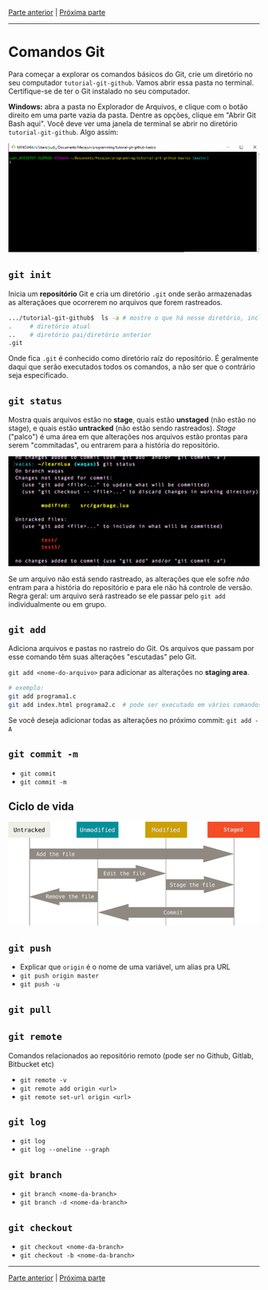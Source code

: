 [Parte anterior](/conteudo/parte-1.md) | [Próxima parte](/conteudo/parte-3.md)

---

# Comandos Git
Para começar a explorar os comandos básicos do Git, crie um diretório no seu computador `tutorial-git-github`. Vamos abrir essa pasta no terminal. Certifique-se 
de ter o Git instalado no seu computador.

**Windows:** abra a pasta no Explorador de Arquivos, e clique com o botão direito 
em uma parte vazia da pasta. Dentre as opções, clique em "Abrir Git Bash aqui". Você deve ver uma janela de terminal se abrir no diretório `tutorial-git-github`. Algo assim:

<img src="../.github/parte-2/git-bash.png" width="600">


## `git init`
Inicia um **repositório** Git e cria um diretório `.git` onde serão armazenadas as alteraçãoes que ocorrerem no arquivos que forem rastreados.

```sh
.../tutorial-git-github$  ls -a # mostre o que há nesse diretório, incluindo arquivos e pastas escondidas (-a)
.     # diretório atual
..    # diretório pai/diretório anterior
.git
```

Onde fica `.git` é conhecido como diretório raíz do repositório. É geralmente daqui que serão executados todos os comandos, a não ser que o contrário seja especificado.

## `git status`
Mostra quais arquivos estão no **stage**, 
quais estão **unstaged** (não estão no stage),
e quais estão **untracked** (não estão sendo rastreados).
_Stage_ ("palco") é uma área em que alterações nos arquivos estão prontas para serem "commitadas", ou entrarem para a história do repositório.

<img src="../.github/parte-2/git-status.png" width="600">

Se um arquivo não está sendo rastreado, as alterações que ele sofre _não_ entram para a história do repositório e para ele não há controle de versão. Regra geral: um arquivo será rastreado se ele passar pelo `git add` individualmente ou em grupo.



## `git add`
Adiciona arquivos e pastas no rastreio do Git. Os arquivos que passam por esse comando têm suas alterações "escutadas" pelo Git.

`git add <nome-do-arquivo>` para adicionar as alterações no **staging area**.
```sh
# exemplo:
git add programa1.c             
git add index.html programa2.c  # pode ser executado em vários comandos
```

Se você deseja adicionar todas as alterações no próximo commit:
`git add -A`

## `git commit -m`
- `git commit`
- `git commit -m`


## Ciclo de vida
<img src="../.github/parte-2/lifecycle.png" width="600">


## `git push`
- Explicar que `origin` é o nome de uma variável, um alias pra URL
- `git push origin master`
- `git push -u`

## `git pull`

## `git remote`
Comandos relacionados ao repositório remoto (pode ser no Github, Gitlab, Bitbucket etc)
- `git remote -v`
- `git remote add origin <url>`
- `git remote set-url origin <url>`

## `git log`
- `git log`
- `git log --oneline --graph`

## `git branch`
- `git branch <nome-da-branch>`
- `git branch -d <nome-da-branch>`

## `git checkout`
- `git checkout <nome-da-branch>`
- `git checkout -b <nome-da-branch>`


---
[Parte anterior](/conteudo/parte-1.md) | [Próxima parte](/conteudo/parte-3.md)